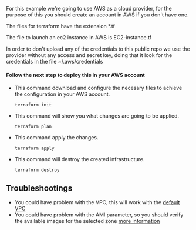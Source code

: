 For this example we're going to use AWS as a cloud provider, for the purpose of this you should create an account in AWS if you don't have one.

The files for terraform have the extension *.tf

The file to launch an ec2 instance in AWS is
EC2-instance.tf

In order to don't upload any of the credentials to this public repo we use the provider without any access and secret key, doing that it look for the credentials in the file ~/.aws/credentials


#### Follow the next step to deploy this in your AWS account

- This command download and configure the necesary files to achieve the configuration in your AWS account.

	`terraform init`


- This command will show you what changes are going to be applied.

	`terraform plan`

- This command apply the changes.

	`terraform apply`

- This command will destroy the created infrastructure.

	`terraform destroy`


## Troubleshootings

 - You could have problem with the VPC, this will work with the [default VPC](https://docs.aws.amazon.com/vpc/latest/userguide/default-vpc.html?shortFooter=true#create-default-vpc)
 - You could have problem with the AMI parameter, so you should verify the available images for the selected zone [more information](https://docs.aws.amazon.com/AWSEC2/latest/UserGuide/finding-an-ami.html?shortFooter=true#finding-an-ami-console)

